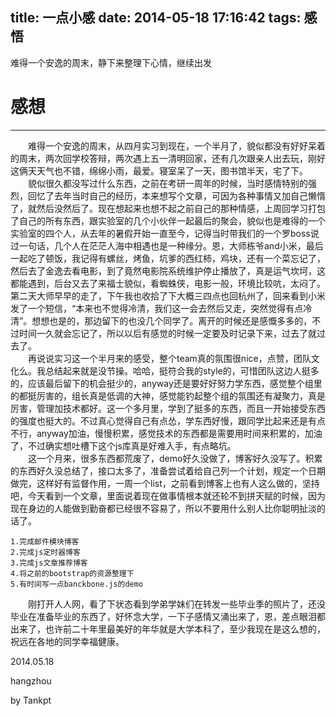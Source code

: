 title: 一点小感
date: 2014-05-18 17:16:42
tags: 感悟
---

难得一个安逸的周末，静下来整理下心情，继续出发

<!--more-->

# 感想

---

&emsp;&emsp;难得一个安逸的周末，从四月实习到现在，一个半月了，貌似都没有好好呆着的周末，两次回学校答辩，两次遇上五一清明回家，还有几次跟亲人出去玩，刚好这俩天天气也不错，绵绵小雨，最爱。寝室呆了一天，图书馆半天，宅了下。<br/>
&emsp;&emsp;貌似很久都没写过什么东西，之前在考研一周年的时候，当时感情特别的强烈，回忆了去年当时自己的经历，本来想写个文章，可因为各种事情又加自己懒惰了，就然后没然后了。现在想起来也想不起之前自己的那种情感，上周回学习打包了自己的所有东西，跟实验室的几个小伙伴一起最后的聚会，貌似也是难得的一个实验室的四个人，从去年的暑假开始一直至今，记得当时带我们的一个罗boss说过一句话，几个人在茫茫人海中相遇也是一种缘分。恩，大师栋爷and小米，最后一起吃了顿饭，我记得有螺丝，烤鱼，坑爹的西红柿，鸡块，还有一个菜忘记了，然后去了金逸去看电影，到了竟然电影院系统维护停止播放了，真是运气坎坷，这都能遇到，后台又去了来福士貌似，看蜘蛛侠，电影一般，环境比较吭，太闷了。第二天大师早早的走了，下午我也收拾了下大概三四点也回杭州了，回来看到小米发了一个短信，“本来也不觉得冷清，我们这一会去然后又走，突然觉得有点冷清”。想想也是的，那边留下的也没几个同学了。离开的时候还是感慨多多的，不过时间一久就会忘记了，所以以后有感觉的时候一定要及时记录下来，过去了就过去了。<br/>
&emsp;&emsp;再说说实习这一个半月来的感受，整个team真的氛围很nice，点赞，团队文化么。我总结起来就是没节操。哈哈，挺符合我的style的，可惜团队这边人挺多的，应该最后留下的机会挺少的，anyway还是要好好努力学东西，感觉整个组里的都挺厉害的，组长真是低调的大神，感觉能钓起整个组的氛围还有凝聚力，真是厉害，管理加技术都好。这一个多月里，学到了挺多的东西，而且一开始接受东西的强度也挺大的。不过真心觉得自己有点怂，学东西好慢，跟同学比起来还是有点不行，anyway加油，慢慢积累，感觉技术的东西都是需要用时间来积累的，加油了，不过确实想吐槽下这个js库真是好难入手，有点略坑。<br/>
&emsp;&emsp;这一个月来，很多东西都荒废了，demo好久没做了，博客好久没写了。积累的东西好久没总结了，接口太多了，准备尝试着给自己列一个计划，规定一个日期做完，这样好有监督作用，一周一个list，之前看到博客上也有人这么做的，坚持吧，今天看到一个文章，里面说着现在做事情根本就还轮不到拼天赋的时候，因为现在身边的人能做到勤奋都已经很不容易了，所以不要用什么别人比你聪明扯淡的话了。

	1.完成邮件模块博客
	2.完成js定时器博客
	3.完成js文章推荐博客
	4.将之前的bootstrap的资源整理下
	5.有时间写一点banckbone.js的demo
	

&emsp;&emsp;刚打开人人网，看了下状态看到学弟学妹们在转发一些毕业季的照片了，还没毕业在准备毕业的东西了，好怀念大学，一下子感情又涌出来了，恩，差点眼泪都出来了，也许前二十年里最美好的年华就是大学本科了，至少我现在是这么想的，祝远在各地的同学幸福健康。

2014.05.18

hangzhou

by  Tankpt
